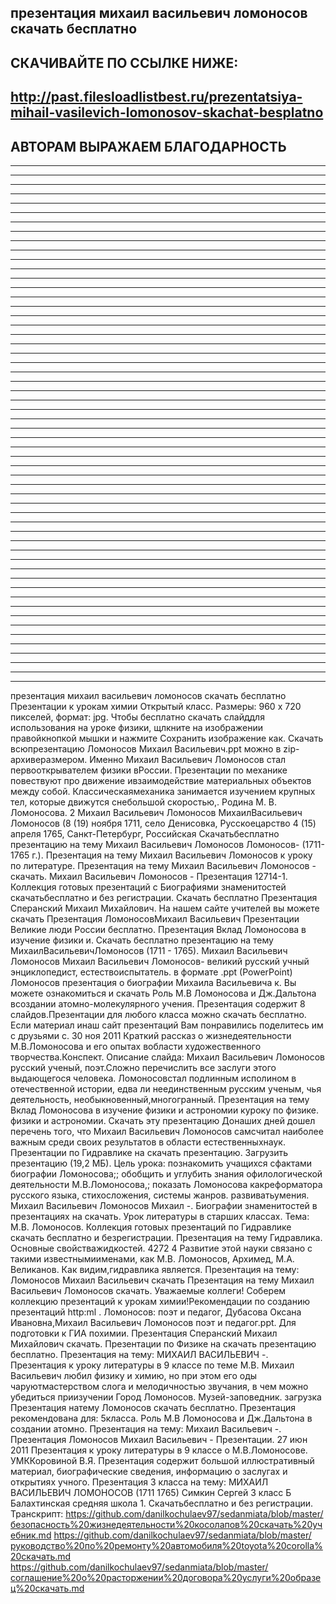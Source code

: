 презентация михаил васильевич ломоносов скачать бесплатно
--------------------------------------------------
СКАЧИВАЙТЕ ПО ССЫЛКЕ НИЖЕ:
--------------------------------------------------
http://past.filesloadlistbest.ru/prezentatsiya-mihail-vasilevich-lomonosov-skachat-besplatno
--------------------------------------------------
АВТОРАМ ВЫРАЖАЕМ БЛАГОДАРНОСТЬ
--------------------------------------------------
--------------------------------------------------
--------------------------------------------------
--------------------------------------------------
--------------------------------------------------
--------------------------------------------------
--------------------------------------------------
--------------------------------------------------
--------------------------------------------------
--------------------------------------------------
--------------------------------------------------
--------------------------------------------------
--------------------------------------------------
--------------------------------------------------
--------------------------------------------------
--------------------------------------------------
--------------------------------------------------
--------------------------------------------------
--------------------------------------------------
--------------------------------------------------
--------------------------------------------------
--------------------------------------------------
--------------------------------------------------
--------------------------------------------------
--------------------------------------------------
--------------------------------------------------
--------------------------------------------------
--------------------------------------------------
--------------------------------------------------
--------------------------------------------------
--------------------------------------------------
--------------------------------------------------
--------------------------------------------------
--------------------------------------------------
--------------------------------------------------
--------------------------------------------------
--------------------------------------------------
--------------------------------------------------
--------------------------------------------------
--------------------------------------------------
--------------------------------------------------
--------------------------------------------------
--------------------------------------------------
--------------------------------------------------
--------------------------------------------------
--------------------------------------------------
--------------------------------------------------
--------------------------------------------------
--------------------------------------------------
--------------------------------------------------
--------------------------------------------------
--------------------------------------------------
--------------------------------------------------
--------------------------------------------------
--------------------------------------------------
--------------------------------------------------
--------------------------------------------------
презентация михаил васильевич ломоносов скачать бесплатно Презентации к урокам химии  Открытый класс. Размеры: 960 х 720 пикселей, формат: jpg. Чтобы бесплатно скачать слайддля использования на уроке физики, щлкните на изображении правойкнопкой мышки и нажмите Сохранить изображение как. Скачать всюпрезентацию Ломоносов Михаил Васильевич.ppt можно в zip-архиверазмером. Именно Михаил Васильевич Ломоносов стал первооткрывателем физики вРоссии. Презентации по механике повествуют про движение ивзаимодействие материальных объектов между собой. Классическаямеханика занимается изучением крупных тел, которые движутся снебольшой скоростью,. Родина М. В. Ломоносова.  2 Михаил Васильевич Ломоносов МихаилВасильевич Ломоносов (8 (19) ноября 1711, село Денисовка, Русскоецарство 4 (15) апреля 1765, Санкт-Петербург, Российская  Скачатьбесплатно презентацию на тему Михаил Васильевич Ломоносов Ломоносов- (1711-1765 г.). Презентация на тему Михаил Васильевич Ломоносов к уроку по литературе. Презентация на тему Михаил Васильевич Ломоносов - скачать. Михаил Васильевич Ломоносов - Презентация 12714-1. Коллекция готовых презентаций с Биографиями знаменитостей скачатьбесплатно и без регистрации. Скачать бесплатно Презентация Сперанский Михаил Михайлович. На нашем сайте учителей вы можете скачать Презентация ЛомоносовМихаил Васильевич Презентации Великие люди России бесплатно. Презентация Вклад Ломоносова в изучение физики и. Скачать бесплатно презентацию на тему МихаилВасильевичЛомоносов (1711 - 1765). Михаил Васильевич Ломоносов Михаил Васильевич Ломоносов- великий русский учный энциклопедист, естествоиспытатель. в формате .ppt (PowerPoint)
Ломоносов презентация о биографии Михаила Васильевича к. Вы можете ознакомиться и скачать Роль М.В Ломоносова и Дж.Дальтона всоздании атомно-молекулярного учения. Презентация содержит 8 слайдов.Презентации для любого класса можно скачать бесплатно. Если материал инаш сайт презентаций Вам понравились  поделитесь им с друзьями с. 30 ноя 2011  Краткий рассказ о жизнедеятельности М.В.Ломоносова и его опытах вобласти художественного творчества.Конспект. Описание слайда: Михаил Васильевич Ломоносов  русский ученый, поэт.Сложно перечислить все заслуги этого выдающегося человека. Ломоносовстал подлинным исполином в отечественной истории, едва ли неединственным русским ученым, чья деятельность, необыкновенный,многогранный. Презентация на тему Вклад Ломоносова в изучение физики и астрономии куроку по физике.  физики и астрономии. Скачать эту презентацию  Донаших дней дошел перечень того, что Михаил Васильевич Ломоносов самсчитал наиболее важным среди своих результатов в области естественныхнаук. Презентации по Гидравлике на скачать презентацию. Загрузить презентацию (19,2 МБ). Цель урока: познакомить учащихся сфактами биографии Ломоносова;; обобщить и углубить знания офилологической деятельности М.В.Ломоносова,; показать Ломоносова какреформатора русского языка, стихосложения, системы жанров. развиватьумения. Михаил Васильевич Ломоносов Михаил  -. Биографии знаменитостей в презентациях на скачать. Урок литературы в старших классах. Тема: М.В. Ломоносов. Коллекция готовых презентаций по Гидравлике скачать бесплатно и безрегистрации.  Презентация на тему Гидравлика. Основные свойстважидкостей. 4272 4  Развитие этой науки связано с такими известнымиименами, как М.В. Ломоносов, Архимед, М.А. Великанов. Как видим,гидравлика является. Презентация на тему: Ломоносов Михаил Васильевич  скачать
Презентация на тему Михаил Васильевич Ломоносов скачать. Уважаемые коллеги! Соберем коллекцию презентаций к урокам химии!Рекомендации по созданию презентаций http:ml . Ломоносов: поэт и педагог, Дубасова Оксана Ивановна,Михаил Васильевич Ломоносов поэт и педагог.ppt. Для подготовки к ГИА похимии. Презентация Сперанский Михаил Михайлович скачать. Презентации по Физике на скачать презентацию бесплатно. Презентация на тему: МИХАИЛ ВАСИЛЬЕВИЧ  -. Презентация к уроку литературы в 9 классе по теме М.В. Михаил Васильевич любил физику и химию, но при этом его оды чаруютмастерством слога и мелодичностью звучания, в чем можно убедиться приизучении  Город Ломоносов. Музей-заповедник. загрузка Презентация натему Ломоносов  скачать бесплатно. Презентация рекомендована для: 5класса. Роль М.В Ломоносова и Дж.Дальтона в создании атомно. Презентация на тему: Михаил Васильевич  -. Презентация Ломоносов Михаил Васильевич - Презентации. 27 июн 2011  Презентация к уроку литературы в 9 классе о М.В.Ломоносове. УМККоровиной В.Я. Презентация содержит большой иллюстративный материал, биографические сведения, информацию о заслугах и открытиях учного. Презентация 3 класса на тему: МИХАИЛ ВАСИЛЬЕВИЧ ЛОМОНОСОВ (1711 1765) Симкин Сергей 3 класс Б Балахтинская средняя школа 1. Скачатьбесплатно и без регистрации.  Транскрипт:
https://github.com/danilkochulaev97/sedanmiata/blob/master/безопасность%20жизнедеятельности%20косолапов%20скачать%20учебник.md
https://github.com/danilkochulaev97/sedanmiata/blob/master/руководство%20по%20ремонту%20автомобиля%20toyota%20corolla%20скачать.md
https://github.com/danilkochulaev97/sedanmiata/blob/master/соглашение%20о%20расторжении%20договора%20услуги%20образец%20скачать.md